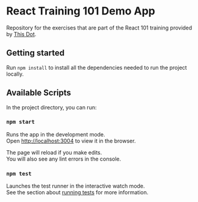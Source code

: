 # React Training 101 Demo App

Repository for the exercises that are part of the React 101 training provided by [This Dot](https://thisdot.co/).

## Getting started

Run `npm install` to install all the dependencies needed to run the project locally.

## Available Scripts

In the project directory, you can run:

### `npm start`

Runs the app in the development mode.\
Open [http://localhost:3004](http://localhost:3004) to view it in the browser.

The page will reload if you make edits.\
You will also see any lint errors in the console.

### `npm test`

Launches the test runner in the interactive watch mode.\
See the section about [running tests](https://facebook.github.io/create-react-app/docs/running-tests) for more information.
